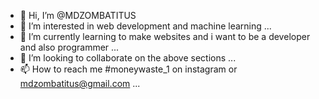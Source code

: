- 👋 Hi, I’m @MDZOMBATITUS
- 👀 I’m interested in web development and machine learning ...
- 🌱 I’m currently learning to make websites and i want to be a developer and also programmer ...
- 💞️ I’m looking to collaborate on the above sections ...
- 📫 How to reach me #moneywaste_1 on instagram or mdzombatitus@gmail.com ...

<!---
MDZOMBATITUS/MDZOMBATITUS is a ✨ special ✨ repository because its `README.md` (this file) appears on your GitHub profile.
You can click the Preview link to take a look at your changes.
--->
